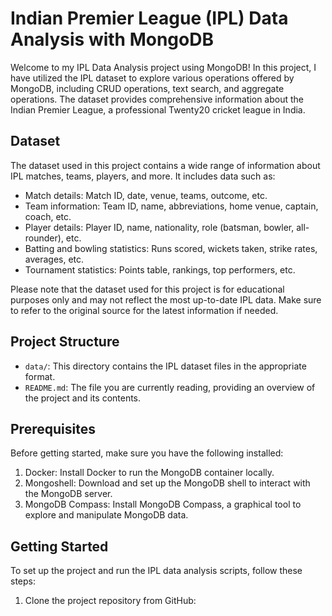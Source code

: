 # Indian Premier League (IPL) Data Analysis with MongoDB

Welcome to my IPL Data Analysis project using MongoDB! In this project, I have utilized the IPL dataset to explore various operations offered by MongoDB, including CRUD operations, text search, and aggregate operations. The dataset provides comprehensive information about the Indian Premier League, a professional Twenty20 cricket league in India.

## Dataset

The dataset used in this project contains a wide range of information about IPL matches, teams, players, and more. It includes data such as:

- Match details: Match ID, date, venue, teams, outcome, etc.
- Team information: Team ID, name, abbreviations, home venue, captain, coach, etc.
- Player details: Player ID, name, nationality, role (batsman, bowler, all-rounder), etc.
- Batting and bowling statistics: Runs scored, wickets taken, strike rates, averages, etc.
- Tournament statistics: Points table, rankings, top performers, etc.

Please note that the dataset used for this project is for educational purposes only and may not reflect the most up-to-date IPL data. Make sure to refer to the original source for the latest information if needed.

## Project Structure

- `data/`: This directory contains the IPL dataset files in the appropriate format.
- `README.md`: The file you are currently reading, providing an overview of the project and its contents.

## Prerequisites

Before getting started, make sure you have the following installed:

1. Docker: Install Docker to run the MongoDB container locally.
2. Mongoshell: Download and set up the MongoDB shell to interact with the MongoDB server.
3. MongoDB Compass: Install MongoDB Compass, a graphical tool to explore and manipulate MongoDB data.

## Getting Started

To set up the project and run the IPL data analysis scripts, follow these steps:

1. Clone the project repository from GitHub:

